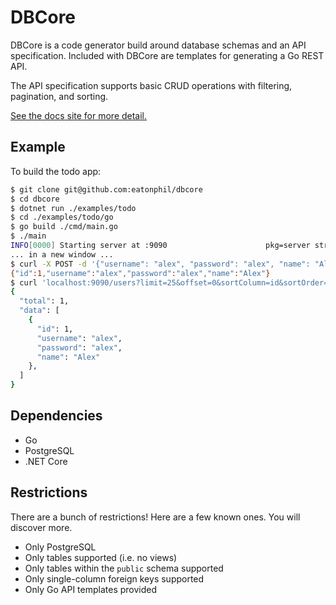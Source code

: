# DBCore

DBCore is a code generator build around database schemas and an API
specification. Included with DBCore are templates for generating a Go
REST API.

The API specification supports basic CRUD operations with filtering,
pagination, and sorting.

[See the docs site for more detail.](https://eatonphil.github.io/dbcore/)

## Example

To build the todo app:

```bash
$ git clone git@github.com:eatonphil/dbcore
$ cd dbcore
$ dotnet run ./examples/todo
$ cd ./examples/todo/go
$ go build ./cmd/main.go
$ ./main
INFO[0000] Starting server at :9090                      pkg=server struct=Server
... in a new window ...
$ curl -X POST -d '{"username": "alex", "password": "alex", "name": "Alex"}' localhost:9090/users/new
{"id":1,"username":"alex","password":"alex","name":"Alex"}
$ curl 'localhost:9090/users?limit=25&offset=0&sortColumn=id&sortOrder=desc' | jq
{
  "total": 1,
  "data": [
    {
      "id": 1,
      "username": "alex",
      "password": "alex",
      "name": "Alex"
    },
  ]
}
```

## Dependencies

* Go
* PostgreSQL
* .NET Core

## Restrictions

There are a bunch of restrictions! Here are a few known ones. You will discover more.

* Only PostgreSQL
* Only tables supported (i.e. no views)
* Only tables within the `public` schema supported
* Only single-column foreign keys supported
* Only Go API templates provided
